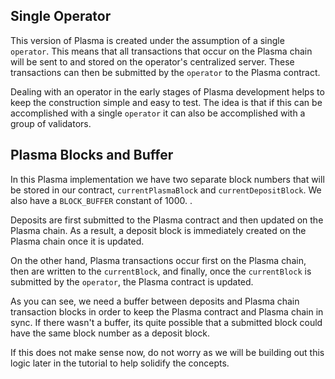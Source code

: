 ## Single Operator

This version of Plasma is created under the assumption of a single `operator`. This means that all transactions that occur on the Plasma chain will be sent to and stored on the operator's centralized server. These transactions can then be submitted by the `operator` to the Plasma contract.

Dealing with an operator in the early stages of Plasma development helps to keep the construction simple and easy to test. The idea is that if this can be accomplished with a single `operator` it can also be accomplished with a group of validators.

 ## Plasma Blocks and Buffer

In this Plasma implementation we have two separate block numbers that will be stored in our contract, `currentPlasmaBlock` and `currentDepositBlock`. We also have a `BLOCK_BUFFER` constant of 1000. . 

Deposits are first submitted to the Plasma contract and then updated on the Plasma chain. As a result, a deposit block is immediately created on the Plasma chain once it is updated. 

On the other hand, Plasma transactions occur first on the Plasma chain, then are written to the `currentBlock`, and finally, once the `currentBlock` is submitted by the `operator`, the Plasma contract is updated.

As you can see, we need a buffer between deposits and Plasma chain transaction blocks in order to keep the Plasma contract and Plasma chain in sync. If there wasn't a buffer, its quite possible that a submitted block could have the same block number as a deposit block. 

If this does not make sense now, do not worry as we will be building out this logic later in the tutorial to help solidify the concepts.